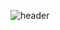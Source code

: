 ![header](https://capsule-render.vercel.app/api?type=waving&color=gradient&height=250&section=header&text=eunoia-jason-nl-JinseoKim's%20github&fontSize=9050)
